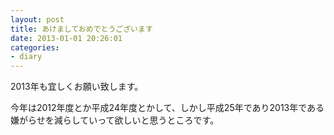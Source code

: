 ```yaml
---
layout: post
title: あけましておめでとうございます
date: 2013-01-01 20:26:01
categories:
- diary
---
```

2013年も宜しくお願い致します。

今年は2012年度とか平成24年度とかして、しかし平成25年であり2013年である嫌がらせを減らしていって欲しいと思うところです。
